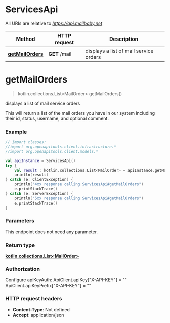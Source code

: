 # ServicesApi

All URIs are relative to *https://api.mailbaby.net*

Method | HTTP request | Description
------------- | ------------- | -------------
[**getMailOrders**](ServicesApi.md#getMailOrders) | **GET** /mail | displays a list of mail service orders


<a id="getMailOrders"></a>
# **getMailOrders**
> kotlin.collections.List&lt;MailOrder&gt; getMailOrders()

displays a list of mail service orders

This will return a list of the mail orders you have in our system including their id, status, username, and optional comment.

### Example
```kotlin
// Import classes:
//import org.openapitools.client.infrastructure.*
//import org.openapitools.client.models.*

val apiInstance = ServicesApi()
try {
    val result : kotlin.collections.List<MailOrder> = apiInstance.getMailOrders()
    println(result)
} catch (e: ClientException) {
    println("4xx response calling ServicesApi#getMailOrders")
    e.printStackTrace()
} catch (e: ServerException) {
    println("5xx response calling ServicesApi#getMailOrders")
    e.printStackTrace()
}
```

### Parameters
This endpoint does not need any parameter.

### Return type

[**kotlin.collections.List&lt;MailOrder&gt;**](MailOrder.md)

### Authorization


Configure apiKeyAuth:
    ApiClient.apiKey["X-API-KEY"] = ""
    ApiClient.apiKeyPrefix["X-API-KEY"] = ""

### HTTP request headers

 - **Content-Type**: Not defined
 - **Accept**: application/json

